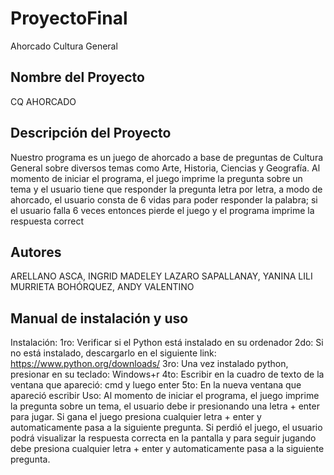 # ProyectoFinal
Ahorcado Cultura General

##  Nombre del Proyecto
CQ AHORCADO

## Descripción del Proyecto
Nuestro programa es un juego de ahorcado a base de preguntas de Cultura General sobre diversos temas como Arte, Historia, Ciencias y Geografía. Al momento de iniciar el programa, el juego imprime la pregunta sobre un tema y el usuario tiene que responder la pregunta letra por letra, a modo de ahorcado, el usuario consta de 6 vidas para poder responder la palabra; si el usuario falla 6 veces entonces pierde el juego y el programa imprime la respuesta correct

## Autores
ARELLANO ASCA, INGRID MADELEY
LAZARO SAPALLANAY, YANINA LILI
MURRIETA BOHÓRQUEZ, ANDY VALENTINO

## Manual de instalación y uso
Instalación:
1ro: Verificar si el Python está instalado en su ordenador 
2do: Si no está instalado, descargarlo en el siguiente link: https://www.python.org/downloads/
3ro: Una vez instalado python, presionar en su teclado: Windows+r
4to: Escribir en la cuadro de texto de la ventana que apareció: cmd y luego enter
5to: En la nueva ventana que apareció escribir 
Uso:
Al momento de iniciar el programa, el juego imprime la pregunta sobre un tema, el usuario debe ir presionando una letra + enter para jugar.
Si gana el juego presiona cualquier letra + enter y automaticamente pasa a la siguiente pregunta.
Si perdió el juego, el usuario podrá visualizar la respuesta correcta en la pantalla y para seguir jugando debe presiona cualquier letra + enter y automaticamente pasa a la siguiente pregunta.

